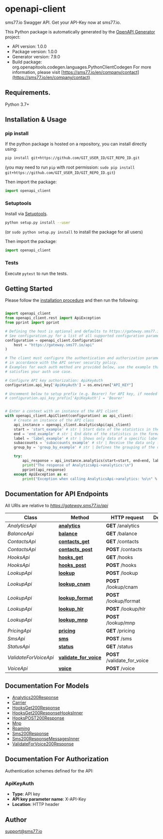 # openapi-client
sms77.io Swagger API. Get your API-Key now at sms77.io.

This Python package is automatically generated by the [OpenAPI Generator](https://openapi-generator.tech) project:

- API version: 1.0.0
- Package version: 1.0.0
- Generator version: 7.9.0
- Build package: org.openapitools.codegen.languages.PythonClientCodegen
For more information, please visit [https://sms77.io/en/company/contact](https://sms77.io/en/company/contact)

## Requirements.

Python 3.7+

## Installation & Usage
### pip install

If the python package is hosted on a repository, you can install directly using:

```sh
pip install git+https://github.com/GIT_USER_ID/GIT_REPO_ID.git
```
(you may need to run `pip` with root permission: `sudo pip install git+https://github.com/GIT_USER_ID/GIT_REPO_ID.git`)

Then import the package:
```python
import openapi_client
```

### Setuptools

Install via [Setuptools](http://pypi.python.org/pypi/setuptools).

```sh
python setup.py install --user
```
(or `sudo python setup.py install` to install the package for all users)

Then import the package:
```python
import openapi_client
```

### Tests

Execute `pytest` to run the tests.

## Getting Started

Please follow the [installation procedure](#installation--usage) and then run the following:

```python

import openapi_client
from openapi_client.rest import ApiException
from pprint import pprint

# Defining the host is optional and defaults to https://gateway.sms77.io/api
# See configuration.py for a list of all supported configuration parameters.
configuration = openapi_client.Configuration(
    host = "https://gateway.sms77.io/api"
)

# The client must configure the authentication and authorization parameters
# in accordance with the API server security policy.
# Examples for each auth method are provided below, use the example that
# satisfies your auth use case.

# Configure API key authorization: ApiKeyAuth
configuration.api_key['ApiKeyAuth'] = os.environ["API_KEY"]

# Uncomment below to setup prefix (e.g. Bearer) for API key, if needed
# configuration.api_key_prefix['ApiKeyAuth'] = 'Bearer'


# Enter a context with an instance of the API client
with openapi_client.ApiClient(configuration) as api_client:
    # Create an instance of the API class
    api_instance = openapi_client.AnalyticsApi(api_client)
    start = 'start_example' # str | Start date of the statistics in the format YYYY-MM-DD. By default, the date of 30 days ago is set. (optional)
    end = 'end_example' # str | End date of the statistics in the format YYYY-MM-DD. By default, the current day. (optional)
    label = 'label_example' # str | Shows only data of a specific label. (optional)
    subaccounts = 'subaccounts_example' # str | Receive the data only for the main account, all your (sub-)accounts or only for specific subaccounts. (optional)
    group_by = 'group_by_example' # str | Defines the grouping of the data. (optional)

    try:
        api_response = api_instance.analytics(start=start, end=end, label=label, subaccounts=subaccounts, group_by=group_by)
        print("The response of AnalyticsApi->analytics:\n")
        pprint(api_response)
    except ApiException as e:
        print("Exception when calling AnalyticsApi->analytics: %s\n" % e)

```

## Documentation for API Endpoints

All URIs are relative to *https://gateway.sms77.io/api*

Class | Method | HTTP request | Description
------------ | ------------- | ------------- | -------------
*AnalyticsApi* | [**analytics**](docs/AnalyticsApi.md#analytics) | **GET** /analytics | 
*BalanceApi* | [**balance**](docs/BalanceApi.md#balance) | **GET** /balance | 
*ContactsApi* | [**contacts_get**](docs/ContactsApi.md#contacts_get) | **GET** /contacts | 
*ContactsApi* | [**contacts_post**](docs/ContactsApi.md#contacts_post) | **POST** /contacts | 
*HooksApi* | [**hooks_get**](docs/HooksApi.md#hooks_get) | **GET** /hooks | 
*HooksApi* | [**hooks_post**](docs/HooksApi.md#hooks_post) | **POST** /hooks | 
*LookupApi* | [**lookup**](docs/LookupApi.md#lookup) | **POST** /lookup | 
*LookupApi* | [**lookup_cnam**](docs/LookupApi.md#lookup_cnam) | **POST** /lookup/cnam | 
*LookupApi* | [**lookup_format**](docs/LookupApi.md#lookup_format) | **POST** /lookup/format | 
*LookupApi* | [**lookup_hlr**](docs/LookupApi.md#lookup_hlr) | **POST** /lookup/hlr | 
*LookupApi* | [**lookup_mnp**](docs/LookupApi.md#lookup_mnp) | **POST** /lookup/mnp | 
*PricingApi* | [**pricing**](docs/PricingApi.md#pricing) | **GET** /pricing | 
*SmsApi* | [**sms**](docs/SmsApi.md#sms) | **POST** /sms | 
*StatusApi* | [**status**](docs/StatusApi.md#status) | **GET** /status | 
*ValidateForVoiceApi* | [**validate_for_voice**](docs/ValidateForVoiceApi.md#validate_for_voice) | **POST** /validate_for_voice | 
*VoiceApi* | [**voice**](docs/VoiceApi.md#voice) | **POST** /voice | 


## Documentation For Models

 - [Analytics200Response](docs/Analytics200Response.md)
 - [Carrier](docs/Carrier.md)
 - [HooksGet200Response](docs/HooksGet200Response.md)
 - [HooksGet200ResponseHooksInner](docs/HooksGet200ResponseHooksInner.md)
 - [HooksPOST200Response](docs/HooksPOST200Response.md)
 - [Mnp](docs/Mnp.md)
 - [Roaming](docs/Roaming.md)
 - [Sms200Response](docs/Sms200Response.md)
 - [Sms200ResponseMessagesInner](docs/Sms200ResponseMessagesInner.md)
 - [ValidateForVoice200Response](docs/ValidateForVoice200Response.md)


<a id="documentation-for-authorization"></a>
## Documentation For Authorization


Authentication schemes defined for the API:
<a id="ApiKeyAuth"></a>
### ApiKeyAuth

- **Type**: API key
- **API key parameter name**: X-API-Key
- **Location**: HTTP header


## Author

support@sms77.io


